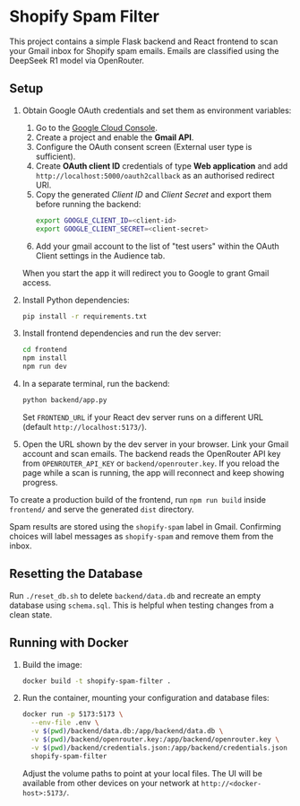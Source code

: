 # Shopify Spam Filter

This project contains a simple Flask backend and React frontend to scan your Gmail inbox for Shopify spam emails. Emails are classified using the DeepSeek R1 model via OpenRouter.

## Setup

1. Obtain Google OAuth credentials and set them as environment variables:

   1. Go to the [Google Cloud Console](https://console.cloud.google.com/).
   2. Create a project and enable the **Gmail API**.
   3. Configure the OAuth consent screen (External user type is sufficient).
   4. Create **OAuth client ID** credentials of type **Web application** and add
      `http://localhost:5000/oauth2callback` as an authorised redirect URI.
   5. Copy the generated _Client ID_ and _Client Secret_ and export them before
      running the backend:
      ```bash
      export GOOGLE_CLIENT_ID=<client-id>
      export GOOGLE_CLIENT_SECRET=<client-secret>
      ```
   6. Add your gmail account to the list of "test users" within the OAuth Client settings in the Audience tab.

   When you start the app it will redirect you to Google to grant Gmail access.

2. Install Python dependencies:
   ```bash
   pip install -r requirements.txt
   ```
3. Install frontend dependencies and run the dev server:
   ```bash
   cd frontend
   npm install
   npm run dev
   ```
4. In a separate terminal, run the backend:
   ```bash
   python backend/app.py
   ```
   Set `FRONTEND_URL` if your React dev server runs on a different URL (default `http://localhost:5173/`).
5. Open the URL shown by the dev server in your browser. Link your Gmail account and scan emails. The backend reads the OpenRouter API key from `OPENROUTER_API_KEY` or `backend/openrouter.key`. If you reload the page while a scan is running, the app will reconnect and keep showing progress.

To create a production build of the frontend, run `npm run build` inside `frontend/` and serve the generated `dist` directory.

Spam results are stored using the `shopify-spam` label in Gmail. Confirming choices will label messages as `shopify-spam` and remove them from the inbox.

## Resetting the Database

Run `./reset_db.sh` to delete `backend/data.db` and recreate an empty database using `schema.sql`. This is helpful when testing changes from a clean state.

## Running with Docker

1. Build the image:
   ```bash
   docker build -t shopify-spam-filter .
   ```
2. Run the container, mounting your configuration and database files:
   ```bash
   docker run -p 5173:5173 \
     --env-file .env \
     -v $(pwd)/backend/data.db:/app/backend/data.db \
     -v $(pwd)/backend/openrouter.key:/app/backend/openrouter.key \
     -v $(pwd)/backend/credentials.json:/app/backend/credentials.json \
     shopify-spam-filter
   ```
   Adjust the volume paths to point at your local files. The UI will be available from other devices on your network at `http://<docker-host>:5173/`.
